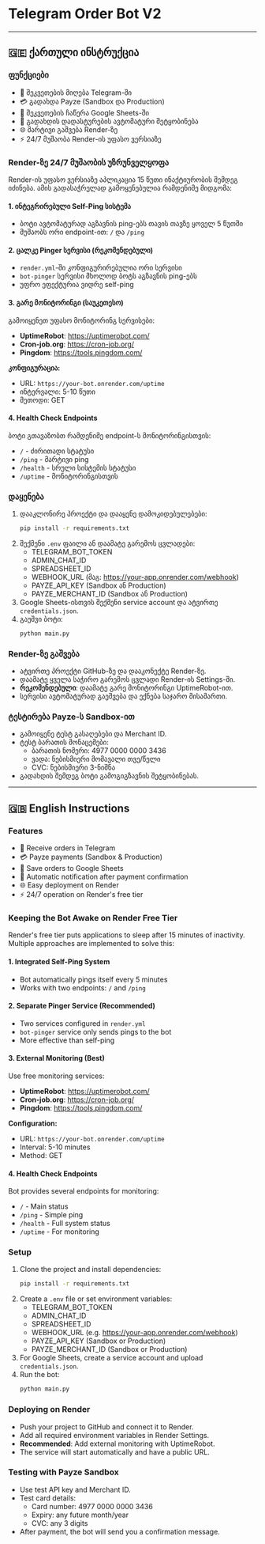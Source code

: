# Telegram Order Bot V2

---

## 🇬🇪 ქართული ინსტრუქცია

### ფუნქციები
- 🛒 შეკვეთების მიღება Telegram-ში
- 💳 გადახდა Payze (Sandbox და Production)
- 📄 შეკვეთების ჩაწერა Google Sheets-ში
- 🔔 გადახდის დადასტურების ავტომატური შეტყობინება
- 🌐 მარტივი გაშვება Render-ზე
- ⚡ 24/7 მუშაობა Render-ის უფასო ვერსიაზე

### Render-ზე 24/7 მუშაობის უზრუნველყოფა

Render-ის უფასო ვერსიაზე აპლიკაცია 15 წუთი ინაქტიურობის შემდეგ იძინება. ამის გადასაჭრელად გამოყენებულია რამდენიმე მიდგომა:

#### 1. ინტეგრირებული Self-Ping სისტემა
- ბოტი ავტომატურად აგზავნის ping-ებს თავის თავზე ყოველ 5 წუთში
- მუშაობს ორი endpoint-ით: `/` და `/ping`

#### 2. ცალკე Pinger სერვისი (რეკომენდებული)
- `render.yml`-ში კონფიგურირებულია ორი სერვისი
- `bot-pinger` სერვისი მხოლოდ ბოტს აგზავნის ping-ებს
- უფრო ეფექტურია ვიდრე self-ping

#### 3. გარე მონიტორინგი (საუკეთესო)
გამოიყენეთ უფასო მონიტორინგ სერვისები:
- **UptimeRobot**: https://uptimerobot.com/
- **Cron-job.org**: https://cron-job.org/
- **Pingdom**: https://tools.pingdom.com/

**კონფიგურაცია:**
- URL: `https://your-bot.onrender.com/uptime`
- ინტერვალი: 5-10 წუთი
- მეთოდი: GET

#### 4. Health Check Endpoints
ბოტი გთავაზობთ რამდენიმე endpoint-ს მონიტორინგისთვის:
- `/` - ძირითადი სტატუსი
- `/ping` - მარტივი ping
- `/health` - სრული სისტემის სტატუსი
- `/uptime` - მონიტორინგისთვის

### დაყენება
1. დააკლონირე პროექტი და დააყენე დამოკიდებულებები:
   ```bash
   pip install -r requirements.txt
   ```
2. შექმენი `.env` ფაილი ან დაამატე გარემოს ცვლადები:
   - TELEGRAM_BOT_TOKEN
   - ADMIN_CHAT_ID
   - SPREADSHEET_ID
   - WEBHOOK_URL (მაგ: https://your-app.onrender.com/webhook)
   - PAYZE_API_KEY (Sandbox ან Production)
   - PAYZE_MERCHANT_ID (Sandbox ან Production)
3. Google Sheets-ისთვის შექმენი service account და ატვირთე `credentials.json`.
4. გაუშვი ბოტი:
   ```bash
   python main.py
   ```

### Render-ზე გაშვება
- ატვირთე პროექტი GitHub-ზე და დააკონექტე Render-ზე.
- დაამატე ყველა საჭირო გარემოს ცვლადი Render-ის Settings-ში.
- **რეკომენდებული**: დაამატე გარე მონიტორინგი UptimeRobot-ით.
- სერვისი ავტომატურად გაეშვება და ექნება საჯარო მისამართი.

### ტესტირება Payze-ს Sandbox-ით
- გამოიყენე ტესტ გასაღებები და Merchant ID.
- ტესტ ბარათის მონაცემები:
  - ბარათის ნომერი: 4977 0000 0000 3436
  - ვადა: ნებისმიერი მომავალი თვე/წელი
  - CVC: ნებისმიერი 3-ნიშნა
- გადახდის შემდეგ ბოტი გამოგიგზავნის შეტყობინებას.

---

## 🇬🇧 English Instructions

### Features
- 🛒 Receive orders in Telegram
- 💳 Payze payments (Sandbox & Production)
- 📄 Save orders to Google Sheets
- 🔔 Automatic notification after payment confirmation
- 🌐 Easy deployment on Render
- ⚡ 24/7 operation on Render's free tier

### Keeping the Bot Awake on Render Free Tier

Render's free tier puts applications to sleep after 15 minutes of inactivity. Multiple approaches are implemented to solve this:

#### 1. Integrated Self-Ping System
- Bot automatically pings itself every 5 minutes
- Works with two endpoints: `/` and `/ping`

#### 2. Separate Pinger Service (Recommended)
- Two services configured in `render.yml`
- `bot-pinger` service only sends pings to the bot
- More effective than self-ping

#### 3. External Monitoring (Best)
Use free monitoring services:
- **UptimeRobot**: https://uptimerobot.com/
- **Cron-job.org**: https://cron-job.org/
- **Pingdom**: https://tools.pingdom.com/

**Configuration:**
- URL: `https://your-bot.onrender.com/uptime`
- Interval: 5-10 minutes
- Method: GET

#### 4. Health Check Endpoints
Bot provides several endpoints for monitoring:
- `/` - Main status
- `/ping` - Simple ping
- `/health` - Full system status
- `/uptime` - For monitoring

### Setup
1. Clone the project and install dependencies:
   ```bash
   pip install -r requirements.txt
   ```
2. Create a `.env` file or set environment variables:
   - TELEGRAM_BOT_TOKEN
   - ADMIN_CHAT_ID
   - SPREADSHEET_ID
   - WEBHOOK_URL (e.g. https://your-app.onrender.com/webhook)
   - PAYZE_API_KEY (Sandbox or Production)
   - PAYZE_MERCHANT_ID (Sandbox or Production)
3. For Google Sheets, create a service account and upload `credentials.json`.
4. Run the bot:
   ```bash
   python main.py
   ```

### Deploying on Render
- Push your project to GitHub and connect it to Render.
- Add all required environment variables in Render Settings.
- **Recommended**: Add external monitoring with UptimeRobot.
- The service will start automatically and have a public URL.

### Testing with Payze Sandbox
- Use test API key and Merchant ID.
- Test card details:
  - Card number: 4977 0000 0000 3436
  - Expiry: any future month/year
  - CVC: any 3 digits
- After payment, the bot will send you a confirmation message.

